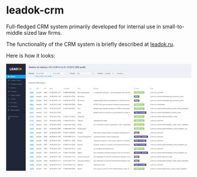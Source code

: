 # leadok-crm
Full-fledged CRM system primarily developed for internal use in small-to-middle sized law firms.

The functionality of the CRM system is briefly described at [leadok.ru](http://leadok.ru/).

Here is how it looks:

![Screenshot](/screenshots/screenshot_1.png?raw=true)
